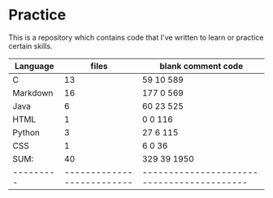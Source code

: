 # Practice
This is a repository which contains code that I've written to learn or practice certain skills.


Language |                    files |         blank        comment           code
---------|--------------------------|------------------------------------------
C        |                       13 |            59             10            589
Markdown |                       16 |           177              0            569
Java     |                        6 |            60             23            525
HTML     |                        1 |             0              0            116
Python   |                        3 |            27              6            115
CSS      |                        1 |             6              0             36
SUM:     |                       40 |           329             39           1950
---------|--------------------------|------------------------------------------
